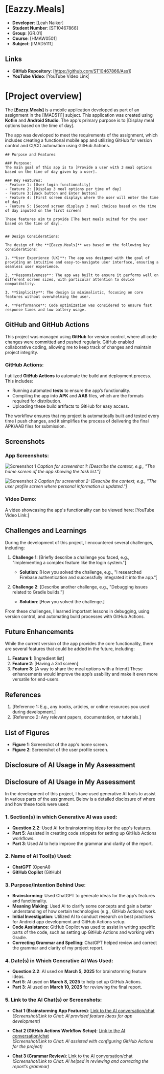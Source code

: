 
# [Eazzy.Meals]
- **Developer**: [Leah Naiker]
- **Student Number**: [ST10467866]
- **Group**: [GR.01]
- **Course**: [HMAW0501]
- **Subject**: [IMAD5111]

## Links
- **GitHub Repository**: [https://github.com/ST10467866/Ass1]
- **YouTube Video**: [YouTube Video Link]

# [Project overview]

The **[Eazzy.Meals]** is a mobile application developed as part of an assignment in the [IMAD5111] subject. This application was created using **Kotlin** and **Android Studio**. The app's primary purpose is to [Display meal options based on the time of day].

The app was developed to meet the requirements of the assignment, which includes creating a functional mobile app and utilizing GitHub for version control and CI/CD automation using GitHub Actions.
```
## Purpose and Features

### Purpose:
The main goal of this app is to [Provide a user with 3 meal options based on the time of day given by a user]. 

### Key Features:
- Feature 1: [User login functionality]
- Feature 2: [Display 3 meal options per time of day]
- Feature 3:[Back button and Enter button]
- Feature 4: [First screen displays where the user will enter the time of day]
- Feature 5: [Second screen displays 3 meal choices based on the time of day inputed on the first screen]

These features aim to provide [The best meals suited for the user based on the time of day].


## Design Considerations:

The design of the **[Eazzy.Meals]** was based on the following key considerations:

1. **User Experience (UX)**: The app was designed with the goal of providing an intuitive and easy-to-navigate user interface, ensuring a seamless user experience.
   
2. **Responsiveness**: The app was built to ensure it performs well on different screen sizes, with particular attention to device compatibility.
   
3. **Simplicity**: The design is minimalistic, focusing on core features without overwhelming the user.
   
4. **Performance**: Code optimization was considered to ensure fast response times and low battery usage.
```

## GitHub and GitHub Actions

This project was managed using **GitHub** for version control, where all code changes were committed and pushed regularly. GitHub enabled collaborative coding, allowing me to keep track of changes and maintain project integrity.

### GitHub Actions:
I utilized **GitHub Actions** to automate the build and deployment process. This includes:

- Running automated **tests** to ensure the app’s functionality.
- Compiling the app into **APK** and **AAB** files, which are the formats required for distribution.
- Uploading these build artifacts to GitHub for easy access.

The workflow ensures that my project is automatically built and tested every time I push changes, and it simplifies the process of delivering the final APK/AAB files for submission.

## Screenshots

### App Screenshots:
![Screenshot 1](path_to_screenshot_1.png)
*Caption for screenshot 1: [Describe the context, e.g., "The home screen of the app showing the task list."]*

![Screenshot 2](path_to_screenshot_2.png)
*Caption for screenshot 2: [Describe the context, e.g., "The user profile screen where personal information is updated."]*

### Video Demo:
A video showcasing the app's functionality can be viewed here: [YouTube Video Link:]
## Challenges and Learnings

During the development of this project, I encountered several challenges, including:

1. **Challenge 1**: [Briefly describe a challenge you faced, e.g., "Implementing a complex feature like the login system."]
   - **Solution**: [How you solved the challenge, e.g., "I researched Firebase authentication and successfully integrated it into the app."]
   
2. **Challenge 2**: [Describe another challenge, e.g., "Debugging issues related to Gradle builds."]
   - **Solution**: [How you solved the challenge.]

From these challenges, I learned important lessons in debugging, using version control, and automating build processes with GitHub Actions.

## Future Enhancements

While the current version of the app provides the core functionality, there are several features that could be added in the future, including:

1. **Feature 1**: [Ingredient list]
2. **Feature 2**: [Having a 3rd screen]
3. **Feature 3**: [A way to share the meal options with a friend]
These enhancements would improve the app’s usability and make it even more versatile for end-users.

## References

1. [Reference 1: E.g., any books, articles, or online resources you used during development.]
2. [Reference 2: Any relevant papers, documentation, or tutorials.]

## List of Figures

- **Figure 1**: Screenshot of the app's home screen.
- **Figure 2**: Screenshot of the user profile screen.

## Disclosure of AI Usage in My Assessment

## Disclosure of AI Usage in My Assessment

In the development of this project, I have used generative AI tools to assist in various parts of the assignment. Below is a detailed disclosure of where and how these tools were used:

### 1. **Section(s) in which Generative AI was used:**
- **Question 2.2**: Used AI for brainstorming ideas for the app's features.
- **Part 5**: Assisted in creating code snippets for setting up GitHub Actions workflows.
- **Part 3**: Used AI to help improve the grammar and clarity of the report.

### 2. **Name of AI Tool(s) Used:**
- **ChatGPT** (OpenAI)
- **GitHub Copilot** (GitHub)

### 3. **Purpose/Intention Behind Use:**
- **Brainstorming**: Used ChatGPT to generate ideas for the app’s features and functionality.
- **Meaning Making**: Used AI to clarify some concepts and gain a better understanding of how certain technologies (e.g., GitHub Actions) work.
- **Initial Investigation**: Utilized AI to conduct research on best practices for Android app development and GitHub Actions setup.
- **Code Assistance**: GitHub Copilot was used to assist in writing specific parts of the code, such as setting up GitHub Actions and working with Gradle.
- **Correcting Grammar and Spelling**: ChatGPT helped review and correct the grammar and clarity of my project report.

### 4. **Date(s) in Which Generative AI Was Used:**
- **Question 2.2**: AI used on **March 5, 2025** for brainstorming feature ideas.
- **Part 5**: AI used on **March 8, 2025** to help set up GitHub Actions.
- **Part 3**: AI used on **March 10, 2025** for reviewing the final report.

### 5. **Link to the AI Chat(s) or Screenshots:**
- **Chat 1 (Brainstorming App Features)**: [Link to the AI conversation/chat](insert_link_here)  
  *(Screenshot/Link to Chat: AI provided feature ideas for app development)*

- **Chat 2 (GitHub Actions Workflow Setup)**: [Link to the AI conversation/chat](insert_link_here)  
  *(Screenshot/Link to Chat: AI assisted with configuring GitHub Actions for the project)*

- **Chat 3 (Grammar Review)**: [Link to the AI conversation/chat](insert_link_here)  
  *(Screenshot/Link to Chat: AI helped in reviewing and correcting the report’s grammar)*


